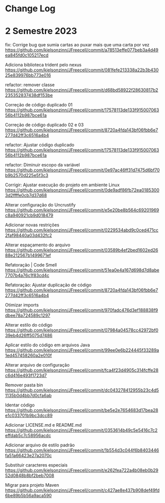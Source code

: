# Change Log

# 2 Semestre 2023

fix: Corrige bug que sumia cartas ao puxar mais que uma carta por vez
https://github.com/kielsonzinn/JFreecell/commit/a78513effe077beb3a4d49ea845fd0c105217ecd

Adiciona biblioteca trident pelo nexus 
https://github.com/kielsonzinn/JFreecell/commit/081fefe213338a22b3b43025e839976bb773e016 

refactor: remover classe
https://github.com/kielsonzinn/JFreecell/commit/d68bd58922f28630817b2235352837438df153be

Correção de código duplicado 01
https://github.com/kielsonzinn/JFreecell/commit/17578113de133f91500706356b4112b987bce61a

Correção de código duplicado 02 e 03
https://github.com/kielsonzinn/JFreecell/commit/8720a4fda143bf06fbb6e7277d42ff3c6516a4b4

refactor: Ajustar código duplicado
https://github.com/kielsonzinn/JFreecell/commit/17578113de133f91500706356b4112b987bce61a

refactor: Diminuir escopo da variável
https://github.com/kielsonzinn/JFreecell/commit/0e97ac46ff31d7475d6bf70b9b2570d225e5f3c3

Corrigir: Ajustar execução do projeto em ambiente Linux
https://github.com/kielsonzinn/JFreecell/commit/0de9adf86fb72ea01853003d2ffffe0cb7d37d68

Alterar configuração do Uncrustify
https://github.com/kielsonzinn/JFreecell/commit/e5e20be8b564c69201969c8a940921cb9d018479

Adicionar novas restrições
https://github.com/kielsonzinn/JFreecell/commit/0229534abd9c0ced471cc2faf98440a03d432fc2

Alterar espaçamento do arquivo
https://github.com/kielsonzinn/JFreecell/commit/03589b4ef2bed1602ed2688e212567b1499671ef

Refatoração | Code Smell
https://github.com/kielsonzinn/JFreecell/commit/51ea0e4a167d698d7d8abe7707b4a76c1f83cd4c

Refatoração: Ajustar duplicação de código
https://github.com/kielsonzinn/JFreecell/commit/8720a4fda143bf06fbb6e7277d42ff3c6516a4b4

Otimizar imports
https://github.com/kielsonzinn/JFreecell/commit/970fadc476d3ef188838f9dbee78a724589c1297

Alterar estilo do código
https://github.com/kielsonzinn/JFreecell/commit/07984a04578cc42972bf039eb4d26ff5075d7486

Aplicar estilo do código em arquivos Java
https://github.com/kielsonzinn/JFreecell/commit/99ee0e6b224445f33289a1ed457458260a2e010f

Alterar arquivo de configuração
https://github.com/kielsonzinn/JFreecell/commit/fca4f23d4905c314fcffe28c6d416e493f1723d7

Remover pasta bin
https://github.com/kielsonzinn/JFreecell/commit/dc043278412955b23c4d51135b0d4bb7d0cfa6ab

Identar código
https://github.com/kielsonzinn/JFreecell/commit/be5e2e7654683d17bea28e1c033701b9bc3dcc89

Adicionar LICENSE.md e README.md
https://github.com/kielsonzinn/JFreecell/commit/0353614b49c5e5416c7c2effdab5c7c58956acdc

Adicionar arquivo de estilo padrão
https://github.com/kielsonzinn/JFreecell/commit/1b554d3c044f6b8403446fa51a66423e27a2070c

Substituir caracteres especiais
https://github.com/kielsonzinn/JFreecell/commit/e262fea722a4b08eb0b2952d0848b8bf2beb7008

Migrar para projeto Maven
https://github.com/kielsonzinn/JFreecell/commit/c427ae8e437b908def49fd6be89b5b56a9aca590
